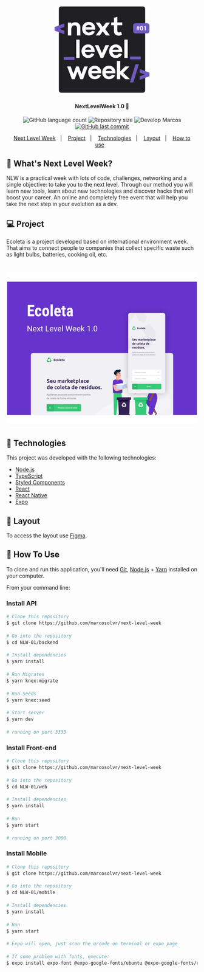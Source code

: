<h1 align="center">
    <img alt="NextLevelWeek" title="#NextLevelWeek" src="docs/logo.svg" width="250px" />
</h1>

<h4 align="center"> 
	NextLevelWeek 1.0 🚀
</h4>
<p align="center">
  <img alt="GitHub language count" src="https://img.shields.io/github/languages/count/marcosolvr/next-level-week?color=%2304D361">

  <img alt="Repository size" src="https://img.shields.io/github/repo-size/marcosolvr/next-level-week">
	
  <img alt="Develop Marcos" src="https://img.shields.io/badge/develop-marcosolvr-%2304D361">

  <a href="https://github.com/marcosolvr/next-level-week/commits/master">
    <img alt="GitHub last commit" src="https://img.shields.io/github/last-commit/marcosolvr/next-level-week">
  </a>

</p>
<p align="center">
  <a href="#-nlw">Next Level Week</a>&nbsp;&nbsp;&nbsp;|&nbsp;&nbsp;&nbsp;
  <a href="#-project">Project</a>&nbsp;&nbsp;&nbsp;|&nbsp;&nbsp;&nbsp;
  <a href="#rocket-Technologies">Technologies</a>&nbsp;&nbsp;&nbsp;|&nbsp;&nbsp;&nbsp;
  <a href="#-layout">Layout</a>&nbsp;&nbsp;&nbsp;|&nbsp;&nbsp;&nbsp;
  <a href="#-how-to-use">How to use</a>&nbsp;&nbsp;&nbsp;
</p>

## 📌 What's Next Level Week?

NLW is a practical week with lots of code, challenges, networking and a single objective: to take you to the next level.
Through our method you will learn new tools, learn about new technologies and discover hacks that will boost your career.
An online and completely free event that will help you take the next step in your evolution as a dev.

## 💻 Project

Ecoleta is a project developed based on international environment week.
That aims to connect people to companies that collect specific waste such as light bulbs, batteries, cooking oil, etc.

<h1 align="center">
    <img alt="Example" title="Example" src="docs/banner.svg" width="500px" />
</h1>

## 🔨 Technologies

This project was developed with the following technologies:

- [Node.js][nodejs]
- [TypeScript][typescript]
- [Styled Components][styledcomponents]
- [React][reactjs]
- [React Native][rn]
- [Expo][expo]

## 🔖 Layout

To access the layout use [Figma](https://www.figma.com/file/1SxgOMojOB2zYT0Mdk28lB/).

## 🚀 How To Use

To clone and run this application, you'll need [Git](https://git-scm.com), [Node.js][nodejs] + [Yarn][yarn] installed on your computer.

From your command line:

### Install API

```bash
# Clone this repository
$ git clone https://github.com/marcosolvr/next-level-week

# Go into the repository
$ cd NLW-01/backend

# Install dependencies
$ yarn install

# Run Migrates
$ yarn knex:migrate

# Run Seeds
$ yarn knex:seed

# Start server
$ yarn dev

# running on port 3333
```

### Install Front-end

```bash
# Clone this repository
$ git clone https://github.com/marcosolvr/next-level-week

# Go into the repository
$ cd NLW-01/web

# Install dependencies
$ yarn install

# Run
$ yarn start

# running on port 3000
```

### Install Mobile

```bash
# Clone this repository
$ git clone https://github.com/marcosolvr/next-level-week

# Go into the repository
$ cd NLW-01/mobile

# Install dependencies
$ yarn install

# Run
$ yarn start

# Expo will open, just scan the qrcode on terminal or expo page

# If some problem with fonts, execute:
$ expo install expo-font @expo-google-fonts/ubuntu @expo-google-fonts/roboto

```

[nodejs]: https://nodejs.org/
[typescript]: https://www.typescriptlang.org/
[expo]: https://expo.io/
[reactjs]: https://reactjs.org
[styledcomponents]: https://styled-components.com/
[rn]: https://facebook.github.io/react-native/
[yarn]: https://yarnpkg.com/
[vs]: https://code.visualstudio.com/
[vceditconfig]: https://marketplace.visualstudio.com/items?itemName=EditorConfig.EditorConfig
[vceslint]: https://marketplace.visualstudio.com/items?itemName=dbaeumer.vscode-eslint
[prettier]: https://marketplace.visualstudio.com/items?itemName=esbenp.prettier-vscode
